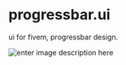 # progressbar.ui
 ui for fivem, progressbar design.

![enter image description here](https://i.imgur.com/OEoa7y2.png)
